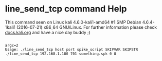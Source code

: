 # line_send_tcp command Help
 
 This command seen on Linux kali 4.6.0-kali1-amd64 #1 SMP Debian 4.6.4-1kali1 (2016-07-21) x86_64 GNU/Linux. For further information please check [docs.kali.org](docs.kali.org) and have a nice day buddy ;) 

~~~

argc=2
Usage: ./line_send_tcp host port spike_script SKIPVAR SKIPSTR
./line_send_tcp 192.168.1.100 701 something.spk 0 0

~~~
